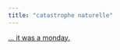 ```yaml
---
title: "catastrophe naturelle"
---
```


[... it was a monday.](http://www.ucomics.com/calvinandhobbes/1993/01/13/)

